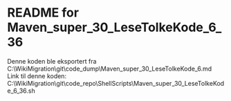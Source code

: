 # README for Maven_super_30_LeseTolkeKode_6_36
Denne koden ble eksportert fra C:\WikiMigration\git\code_dump\Maven_super_30_LeseTolkeKode_6.md
Link til denne koden: C:\WikiMigration\git\code_repo\ShellScripts\Maven_super_30_LeseTolkeKode_6_36.sh

